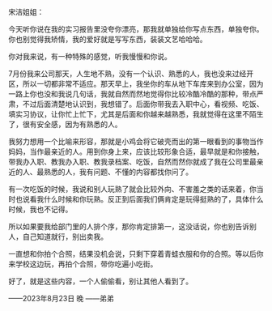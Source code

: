 宋洁姐姐：

今天听你说在我的实习报告里没夸你漂亮，那我就单独给你写点东西，单独夸你。你也别觉得我矫情，我的爱好就是写写东西，装装文艺哈哈哈。

你对我来说，有一种特殊的感觉，听我慢慢和你说。

7月份我来公司那天，人生地不熟，没有一个认识、熟悉的人，我也没来过经开区，所以一切都非常不适应。那天早上，我坐你的车从地下车库来到办公室，因为一路上你也没和我说几句话，我就自然而然地觉得你比较冷酷冷酷的那种，带点严肃，不过后面清楚地认识到，我想错了。后面你带我去入职中心，看视频、吃饭、填实习协议，让你忙上忙下，尤其是后面和你越来越熟悉，我就觉得在这里不陌生了，很有安全感，因为有熟悉的人。

我努力想用一个比喻来形容，那就是小鸡会将它破壳而出的第一眼看到的事物当作妈妈，当作最亲近的人。用到你身上来，应该比较形象合适，最早就是和你接触，带我办入职、教我办入职、教我录档案、吃饭，自然而然你就成了我在公司里最亲近的人、最熟悉的人，我有问题、不懂的内容都找你问了。

有一次吃饭的时候，我说和别人玩熟了就会比较外向、不害羞之类的话来着，你当时也说看我什么时候和你玩熟。反正到后面我们俩肯定是玩得挺熟的了，具体什么时候，我也不记得。

所以如果要我给部门里的人排个序，那你肯定排第一，这没话说，你也别告诉别人，自己知道就行，别出卖我。

一直想和你拍个合照，结果没机会说，只剩下穿着青蛙衣服和你的合照。等以后你来学校这边玩，再拍个合照，带你吃遍小吃街。

好了，就是这些内容，一个人偷偷看，别让其他人看到了。

——2023年8月23日 晚
——弟弟